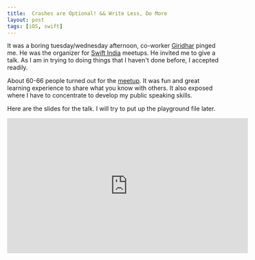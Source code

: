 ```yaml
---
title:  Crashes are Optional! && Write Less, Do More
layout: post
tags: [iOS, swift]
---
```

It was a boring tuesday/wednesday afternoon, co-worker [Giridhar](https://twitter.com/giridharvc7) pinged me. He was the
organizer for [Swift India](https://swiftindia.github.io/swiftindia/) meetups. He invited me to give a talk.
As I am in trying to doing things that I haven't done before, I accepted readily.

About 60-66 people turned out for the [meetup](https://www.meetup.com/SwiftChennai/events/236837342/). It was fun and great learning experience to share what you know with others. 
It also exposed where I have to concentrate to develop my public speaking skills.

Here are the slides for the talk. I will try to put up the playground file later.

<iframe width="560" height="315" src="https://docs.zoho.com/show/publish/15oj06f25e1965b3a40388575dcd418c8954e" frameborder="0"> </iframe>
